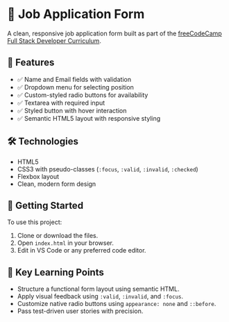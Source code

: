 # 💼 Job Application Form

A clean, responsive job application form built as part of the [freeCodeCamp Full Stack Developer Curriculum](https://www.freecodecamp.org/learn/full-stack-developer/). 

## 📌 Features

- ✅ Name and Email fields with validation
- ✅ Dropdown menu for selecting position
- ✅ Custom-styled radio buttons for availability
- ✅ Textarea with required input
- ✅ Styled button with hover interaction
- ✅ Semantic HTML5 layout with responsive styling


## 🛠 Technologies

- HTML5  
- CSS3 with pseudo-classes (`:focus`, `:valid`, `:invalid`, `:checked`)  
- Flexbox layout  
- Clean, modern form design

## 🚀 Getting Started

To use this project:

1. Clone or download the files.
2. Open `index.html` in your browser.
3. Edit in VS Code or any preferred code editor.


## 🧠 Key Learning Points

- Structure a functional form layout using semantic HTML.
- Apply visual feedback using `:valid`, `:invalid`, and `:focus`.
- Customize native radio buttons using `appearance: none` and `::before`.
- Pass test-driven user stories with precision.





